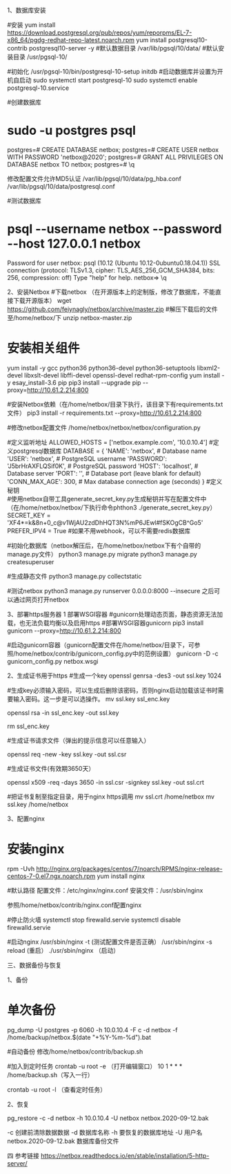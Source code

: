 1、数据库安装

#安装
yum install https://download.postgresql.org/pub/repos/yum/reporpms/EL-7-x86_64/pgdg-redhat-repo-latest.noarch.rpm
yum install postgresql10-contrib postgresql10-server -y
#默认数据目录   /var/lib/pgsql/10/data/
#默认安装目录  /usr/pgsql-10/

#初始化
/usr/pgsql-10/bin/postgresql-10-setup initdb
#启动数据库并设置为开机自启动
sudo systemctl start postgresql-10
sudo systemctl enable postgresql-10.service

#创建数据库
# sudo -u postgres psql
postgres=# CREATE DATABASE netbox;
postgres=# CREATE USER netbox WITH PASSWORD 'netbox@2020';
postgres=# GRANT ALL PRIVILEGES ON DATABASE netbox TO netbox;
postgres=# \q

修改配置文件允许MD5认证
/var/lib/pgsql/10/data/pg_hba.conf
/var/lib/pgsql/10/data/postgresql.conf

#测试数据库
# psql --username netbox --password --host 127.0.0.1 netbox
Password for user netbox: 
psql (10.12 (Ubuntu 10.12-0ubuntu0.18.04.1))
SSL connection (protocol: TLSv1.3, cipher: TLS_AES_256_GCM_SHA384, bits: 256, compression: off)
Type "help" for help.
netbox=> \q

2、安装Netbox
#下载netbox （在开源版本上的定制版，修改了数据库，不能直接下载开源版本）
wget https://github.com/feiynagly/netbox/archive/master.zip
#解压下载后的文件至/home/netbox/下
unzip netbox-master.zip

#  安装相关组件
yum install -y gcc python36 python36-devel python36-setuptools libxml2-devel libxslt-devel libffi-devel openssl-devel redhat-rpm-config 
yum install -y esay_install-3.6 pip
pip3 install --upgrade pip --proxy=http://10.61.2.214:800

#安装Netbox依赖（在/home/netbox/目录下执行，该目录下有requirements.txt文件）
pip3 install -r requirements.txt --proxy=http://10.61.2.214:800


#修改netbox配置文件
/home/netbox/netbox/netbox/configuration.py

#定义监听地址
ALLOWED_HOSTS = ['netbox.example.com', '10.0.10.4']
#定义postgresql数据库
DATABASE = {
    'NAME': 'netbox',               # Database name
    'USER': 'netbox',               # PostgreSQL username
    'PASSWORD': 'J5brHrAXFLQSif0K', # PostgreSQL password
    'HOST': 'localhost',            # Database server
    'PORT': '',                     # Database port (leave blank for default)
    'CONN_MAX_AGE': 300,            # Max database connection age (seconds)
}
#定义秘钥   
#使用netbox自带工具generate_secret_key.py生成秘钥并写在配置文件中（在/home/netbox/netbox/下执行命令phthon3  ./generate_secret_key.py）
SECRET_KEY = 'XF4*=k&8n+0_c@v1WjAU2zdDhHQT3N%mP6JEwl#fSKOgCB^Go5'
PREFER_IPV4 = True
#如果不用webhook，可以不需要redis数据库

#初始化数据库（netbox解压后，在/home/netbox/netbox下有个自带的manage.py文件）
python3 manage.py migrate
python3 manage.py createsuperuser

#生成静态文件
python3 manage.py collectstatic

#测试netbox
python3 manage.py runserver 0.0.0.0:8000 --insecure
之后可以通过网页打开netbox


3、部署https服务器
1 部署WSGI容器
#gunicorn处理动态页面，静态资源无法加载，也无法负载均衡以及启用https
#部署WSGI容器gunicorn
pip3 install gunicorn --proxy=http://10.61.2.214:800

#启动gunicorn容器（gunicorn配置文件在/home/netbox/目录下，可参照/home/netbox/contrib/gunicorn_config.py中的范例设置）
gunicorn -D -c gunicorn_config.py netbox.wsgi 

2、生成证书用于https
#生成一个key
openssl genrsa -des3 -out ssl.key 1024

#生成key必须输入密码，可以生成后删除该密码，否则nginx启动加载该证书时需要输入密码。这一步是可以选操作。
mv ssl.key ssl_enc.key

openssl rsa -in ssl_enc.key -out ssl.key

rm ssl_enc.key



#生成证书请求文件（弹出的提示信息可以任意输入）

openssl req -new -key ssl.key -out ssl.csr


#生成证书文件(有效期3650天）

openssl x509 -req -days 3650 -in ssl.csr -signkey ssl.key -out ssl.crt

#把证书复制至指定目录，用于nginx https调用
mv ssl.crt    /home/netbox
mv ssl.key   /home/netbox



3、配置nginx

# 安装nginx
rpm -Uvh http://nginx.org/packages/centos/7/noarch/RPMS/nginx-release-centos-7-0.el7.ngx.noarch.rpm
yum install nginx

#默认路径
配置文件：/etc/nginx/nginx.conf
安装文件：/usr/sbin/nginx

参照/home/netbox/contrib/nginx.conf配置nginx

#停止防火墙
systemctl stop firewalld.servie
systemctl disable firewalld.servie

#启动nginx
/usr/sbin/nginx -t   (测试配置文件是否正确）
/usr/sbin/nginx -s reload  (重启）
./usr/sbin/nginx    （启动）



三、数据备份与恢复

1、备份
# 单次备份
pg_dump -U postgres -p 6060 -h 10.0.10.4 -F c -d netbox -f /home/backup/netbox.$(date "+%Y-%m-%d").bat

#自动备份
修改/home/netbox/contrib/backup.sh

#加入到定时任务
crontab -u root -e （打开编辑窗口）
10 1 * * * /home/backup.sh（写入一行）

crontab -u root -l  （查看定时任务）

2、恢复

pg_restore -c -d netbox -h 10.0.10.4 -U netbox  netbox.2020-09-12.bak

-c 创建前清除数据数据
-d 数据库名称
-h 要恢复的数据库地址
-U 用户名
netbox.2020-09-12.bak 数据库备份文件

四 参考链接
https://netbox.readthedocs.io/en/stable/installation/5-http-server/
